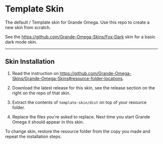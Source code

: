<!-- @format -->

# Template Skin

The default / Template skin for Grande Omega. Use this repo to create a new skin from scratch.

See the https://github.com/Grande-Omega-Skins/Fox-Dark skin for a basic dark mode skin.

---

## Skin Installation

1. Read the instruction on https://github.com/Grande-Omega-Skins/Grande-Omega-Skins#resource-folder-locations.

2. Download the latest release for this skin, see the release section on the right on the repo of that skin.

3. Extract the contents of `template-skin/dist` on top of your resource folder.

4. Replace the files you're asked to replace. Next time you start Grande Omega it should appear in this skin.

To change skin, restore the resource folder from the copy you made and repeat the installation steps.
